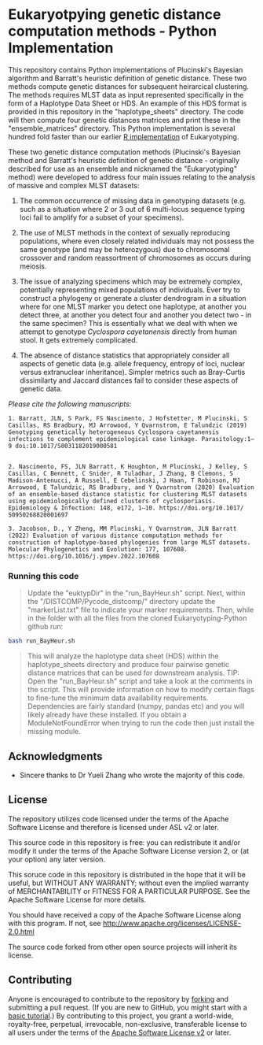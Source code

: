 # Eukaryotpying genetic distance computation methods - Python Implementation
This repository contains Python implementations of Plucinski's Bayesian algorithm and Barratt's heuristic definition of genetic distance. These two methods compute genetic distances for subsequent heirarcical clustering. The methods requires MLST data as input represented specifically in the form of a Haplotype Data Sheet or HDS. An example of this HDS format is provided in this repository in the "haplotype_sheets" directory. The code will then compute four genetic distances matrices and print these in the "ensemble_matrices" directory. This Python implementation is several hundred fold faster than our earlier [R implementation](https://github.com/Joel-Barratt/Eukaryotyping) of Eukaryotyping. 

These two genetic distance computation methods (Plucinski's Bayesian method and Barratt's heuristic definition of genetic distance - originally described for use as an ensemble and nicknamed the "Eukaryotyping" method) were developed to address four main issues relating to the analysis of massive and complex MLST datasets:

 1. The common occurrence of missing data in genotyping datasets (e.g. such as a situation where 2 or 3 out of 6 multi-locus sequence typing loci fail to amplify for a subset of your specimens).

 2. The use of MLST methods in the context of sexually reproducing populations, where even closely related individuals may not possess the same genotype (and may be heterozygous) due to chromosomal crossover and random reassortment of chromosomes as occurs during meiosis.

 3. The issue of analyzing specimens which may be extremely complex, potentially representing mixed populations of individuals. Ever try to construct a phylogeny or generate a cluster dendrogram in a situation where for one MLST marker you detect one haplotype, at another you detect three, at another you detect four and another you detect two - in the same specimen? This is essentially what we deal with when we attempt to genotype *Cyclospora cayetanensis* directly from human stool. It gets extremely complicated.
 
4. The absence of distance statistics that appropriately consider all aspects of genetic data (e.g. allele frequency, entropy of loci, nuclear versus extranuclear inheritance). Simpler metrics such as Bray-Curtis dissimilarty and Jaccard distances fail to consider these aspects of genetic data.

_Please cite the following manuscripts:_

```
1. Barratt, JLN, S Park, FS Nascimento, J Hofstetter, M Plucinski, S Casillas, RS Bradbury, MJ Arrowood, Y Qvarnstrom, E Talundzic (2019) Genotyping genetically heterogeneous Cyclospora cayetanensis infections to complement epidemiological case linkage. Parasitology:1–9 doi:10.1017/S0031182019000581


2. Nascimento, FS, JLN Barratt, K Houghton, M Plucinski, J Kelley, S Casillas, C Bennett, C Snider, R Tuladhar, J Zhang, B Clemons, S Madison-Antenucci, A Russell, E Cebelinski, J Haan, T Robinson, MJ Arrowood, E Talundzic, RS Bradbury, and Y Qvarnstrom (2020) Evaluation of an ensemble-based distance statistic for clustering MLST datasets using epidemiologically defined clusters of cyclosporiasis. Epidemiology & Infection: 148, e172, 1–10. https://doi.org/10.1017/
S0950268820001697

3. Jacobson, D., Y Zheng, MM Plucinski, Y Qvarnstrom, JLN Barratt (2022) Evaluation of various distance computation methods for construction of haplotype-based phylogenies from large MLST datasets. Molecular Phylogenetics and Evolution: 177, 107608. https://doi.org/10.1016/j.ympev.2022.107608
```


### Running this code

>Update the "euktypDir" in the "run_BayHeur.sh" script. Next, within the "/DISTCOMP/Pycode_distcomp/" directory update the "markerList.txt" file to indicate your marker requirements. Then, while in the folder with all the files from the cloned Eukaryotyping-Python github run:

```bash
bash run_BayHeur.sh
```
> This will analyze the haplotype data sheet (HDS) within the haplotype_sheets directory and produce four pairwise genetic distance matrices that can be used for downstream analysis.
> TIP: Open the "run_BayHeur.sh" script and take a look at the comments in the script. This will provide information on how to modify certain flags to fine-tune the minimum data availability requirements. Dependencies are fairly standard (numpy, pandas etc) and you will likely already have these installed. If you obtain a ModuleNotFoundError when trying to run the code then just install the missing module.



## Acknowledgments

* Sincere thanks to Dr Yueli Zhang who wrote the majority of this code.


## License
The repository utilizes code licensed under the terms of the Apache Software
License and therefore is licensed under ASL v2 or later.

This source code in this repository is free: you can redistribute it and/or modify it under
the terms of the Apache Software License version 2, or (at your option) any
later version.

This soruce code in this repository is distributed in the hope that it will be useful, but WITHOUT ANY
WARRANTY; without even the implied warranty of MERCHANTABILITY or FITNESS FOR A
PARTICULAR PURPOSE. See the Apache Software License for more details.

You should have received a copy of the Apache Software License along with this
program. If not, see http://www.apache.org/licenses/LICENSE-2.0.html

The source code forked from other open source projects will inherit its license.


## Contributing
Anyone is encouraged to contribute to the repository by [forking](https://help.github.com/articles/fork-a-repo)
and submitting a pull request. (If you are new to GitHub, you might start with a
[basic tutorial](https://help.github.com/articles/set-up-git).) By contributing
to this project, you grant a world-wide, royalty-free, perpetual, irrevocable,
non-exclusive, transferable license to all users under the terms of the
[Apache Software License v2](http://www.apache.org/licenses/LICENSE-2.0.html) or
later.
